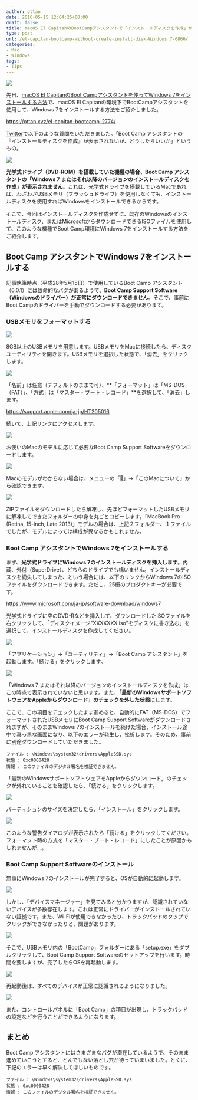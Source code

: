 ```yaml
---
author: ottan
date: 2016-05-15 12:04:25+00:00
draft: false
title: macOS El CapitanのBootCampアシスタントで「インストールディスクを作成」が表示されない場合でも正常にWindows 7をインストールする
type: post
url: /el-capitan-bootcamp-without-create-install-disk-Windows 7-6866/
categories:
- Mac
- Windows
tags:
- Tips
---
```


![](/images/2016/05/160515-57385c12ba164.jpg)






先日、[macOS El CapitanのBoot Campアシスタントを使ってWindows 7をインストールする方法](/el-capitan-bootcamp-2774/)で、macOS El Capitanの環境下でBootCampアシスタントを使用して、Windows 7をインストールする方法をご紹介しました。



https://ottan.xyz/el-capitan-bootcamp-2774/



[Twitter](https://twitter.com/ottanxyz)で以下のような質問をいただきました。「Boot Camp アシスタントの『インストールディスクを作成』が表示されないが、どうしたらいいか」というもの。





![](/images/2016/05/160515-57385c1fcbf32.png)






**光学式ドライブ（DVD-ROM）を搭載していた機種の場合、Boot Camp アシスタントの「Windows 7 またはそれ以降のバージョンのインストールディスクを作成」が表示されません**。これは、光学式ドライブを搭載しているMacであれば、わざわざUSBメモリ（フラッシュドライブ）を使用しなくても、インストールディスクを使用すればWindowsをインストールできるからです。





そこで、今回はインストールディスクを作成せずに、既存のWindowsのインストールディスク、またはMicrosoftからダウンロードできるISOファイルを使用して、このような機種でBoot Camp環境にWindows 7をインストールする方法をご紹介します。





## Boot Camp アシスタントでWindows 7をインストールする





記事執筆時点（平成28年5月15日）で使用しているBoot Camp アシスタント（6.0.1）には致命的なバグがあるようで、**Boot Camp  Support Software（Windowsのドライバー）が正常にダウンロードできません**。そこで、事前にBoot Campのドライバーを手動でダウンロードする必要があります。





### USBメモリをフォーマットする





![](/images/2016/05/160515-57385c2e3d2bf.png)






8GB以上のUSBメモリを用意します。USBメモリをMacに接続したら、ディスクユーティリティを開きます。USBメモリを選択した状態で、「消去」をクリックします。





![](/images/2016/05/160515-57385c3c5d714.png)






「名前」は任意（デフォルトのままで可）、**「フォーマット」は「MS-DOS（FAT）」、「方式」は「マスター・ブート・レコード」**を選択して、「消去」します。



https://support.apple.com/ja-jp/HT205016



続いて、上記リンクにアクセスします。





![](/images/2016/05/160515-57385c4b727c3.png)






お使いのMacのモデルに応じて必要なBoot Camp Support Softwareをダウンロードします。





![](/images/2016/05/160515-57385c81810ee.png)






Macのモデルがわからない場合は、メニューの「」→「このMacについて」から確認できます。





![](/images/2016/05/160515-57385c87e1836.png)






ZIPファイルをダウンロードしたら解凍し、先ほどフォーマットしたUSBメモリに解凍してできたフォルダーの中身を丸ごとコピーします。「MacBook Pro (Retina, 15-inch, Late 2013)」モデルの場合は、上記２フォルダー、１ファイルでしたが、モデルによっては構成が異なるかもしれません。





### Boot Camp アシスタントでWindows 7をインストールする





まず、**光学式ドライブにWindows 7のインストールディスクを挿入します**。内蔵、外付（SuperDrive）、どちらのドライブでも構いません。インストールディスクを紛失してしまった、という場合には、以下のリンクからWindows 7のISOファイルをダウンロードできます。ただし、25桁のプロダクトキーが必要です。



https://www.microsoft.com/ja-jp/software-download/windows7



光学式ドライブに空のDVD-Rなどを挿入して、ダウンロードしたISOファイルを右クリックして、「ディスクイメージ"XXXXXXX.iso"をディスクに書き込む」を選択して、インストールディスクを作成してください。





![](/images/2016/05/160515-57385c9a2e5f6.png)






「アプリケーション」→「ユーティリティ」→「Boot Camp アシスタント」を起動します。「続ける」をクリックします。





![](/images/2016/05/160515-57385ca88da10.png)






「Windows 7 またはそれ以降のバージョンのインストールディスクを作成」はこの時点で表示されていないと思います。また、**「最新のWindowsサポートソフトウェアをAppleからダウンロード」のチェックを外した状態**にします。





ここで、この項目をチェックしたまま進めると、自動的にFAT（MS-DOS）でフォーマットされたUSBメモリにBoot Camp Support Softwareがダウンロードされますが、そのままWindows 7のインストールを続けた場合、インストール途中で真っ黒な画面になり、以下のエラーが発生し、挫折します。そのため、事前に別途ダウンロードしていただきました。




    
    ファイル : \Windows\system32\drivers\AppleSSD.sys
    状態 : 0xc0000428
    情報 : このファイルのデジタル署名を検証できません。





「最新のWindowsサポートソフトウェアをAppleからダウンロード」のチェックが外れていることを確認したら、「続ける」をクリックします。





![](/images/2016/05/160515-57385cb7930bf.png)






パーティションのサイズを決定したら、「インストール」をクリックします。





![](/images/2016/05/160515-57385cc5eee37.png)






このような警告ダイアログが表示されたら「続ける」をクリックしてください。フォーマット時の方式を「マスター・ブート・レコード」にしたことが原因かもしれませんが…。





### Boot Camp Support Softwareのインストール





無事にWindows 7のインストールが完了すると、OSが自動的に起動します。





![](/images/2016/05/160515-57385ccd85b09.png)






しかし、「デバイスマネージャー」を見てみると分かりますが、認識されていないデバイスが多数存在します。これは正常にドライバーがインストールされていない証拠です。また、Wi-Fiが使用できなかったり、トラックパッドのタップでクリックができなかったりと、問題があります。





![](/images/2016/05/160515-57385ce6ea1bd.png)






そこで、USBメモリ内の「BootCamp」フォルダーにある「setup.exe」をダブルクリックして、Boot Camp Support Softwareのセットアップを行います。時間を要しますが、完了したらOSを再起動します。





![](/images/2016/05/160515-57385cfc39a90.png)






再起動後は、すべてのデバイスが正常に認識されるようになりました。





![](/images/2016/05/160515-57385d13b11e1.png)






また、コントロールパネルに「Boot Camp」の項目が出現し、トラックパッドの設定などを行うことができるようになります。





## まとめ





Boot Camp アシスタントにはさまざまなバグが潜在しているようで、そのまま進めていこうとすると、とんでもない落とし穴が待っていまいました。とくに、下記のエラーは早く解決してほしいものです。




    
    ファイル : \Windows\system32\drivers\AppleSSD.sys
    状態 : 0xc0000428
    情報 : このファイルのデジタル署名を検証できません。
